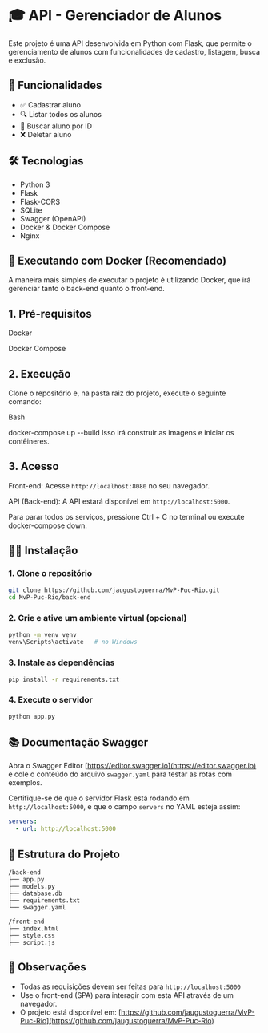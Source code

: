# 🎓 API - Gerenciador de Alunos

Este projeto é uma API desenvolvida em Python com Flask, que permite o gerenciamento de alunos com funcionalidades de cadastro, listagem, busca e exclusão.

## 🚀 Funcionalidades

* ✅ Cadastrar aluno
* 🔍 Listar todos os alunos
* 🧾 Buscar aluno por ID
* ❌ Deletar aluno

## 🛠️ Tecnologias

* Python 3
* Flask
* Flask-CORS
* SQLite
* Swagger (OpenAPI)
* Docker & Docker Compose
* Nginx

## 🐳 Executando com Docker (Recomendado)
A maneira mais simples de executar o projeto é utilizando Docker, que irá gerenciar tanto o back-end quanto o front-end.

## 1. Pré-requisitos
Docker

Docker Compose

## 2. Execução
Clone o repositório e, na pasta raiz do projeto, execute o seguinte comando:

Bash

docker-compose up --build
Isso irá construir as imagens e iniciar os contêineres.

## 3. Acesso
Front-end: Acesse `http://localhost:8080` no seu navegador.

API (Back-end): A API estará disponível em `http://localhost:5000`.

Para parar todos os serviços, pressione Ctrl + C no terminal ou execute docker-compose down.

## 🧑‍💻 Instalação

### 1. Clone o repositório

```bash
git clone https://github.com/jaugustoguerra/MvP-Puc-Rio.git
cd MvP-Puc-Rio/back-end
```

### 2. Crie e ative um ambiente virtual (opcional)

```bash
python -m venv venv
venv\Scripts\activate   # no Windows
```

### 3. Instale as dependências

```bash
pip install -r requirements.txt
```

### 4. Execute o servidor

```bash
python app.py
```

## 📚 Documentação Swagger

Abra o Swagger Editor [https://editor.swagger.io](https://editor.swagger.io) e cole o conteúdo do arquivo `swagger.yaml` para testar as rotas com exemplos.

Certifique-se de que o servidor Flask está rodando em `http://localhost:5000`, e que o campo `servers` no YAML esteja assim:

```yaml
servers:
  - url: http://localhost:5000
```

## 📂 Estrutura do Projeto

```
/back-end
├── app.py
├── models.py
├── database.db
├── requirements.txt
└── swagger.yaml

/front-end
├── index.html
├── style.css
├── script.js 

```

## 📌 Observações

* Todas as requisições devem ser feitas para `http://localhost:5000`
* Use o front-end (SPA) para interagir com esta API através de um navegador.
* O projeto está disponível em: [https://github.com/jaugustoguerra/MvP-Puc-Rio](https://github.com/jaugustoguerra/MvP-Puc-Rio)
